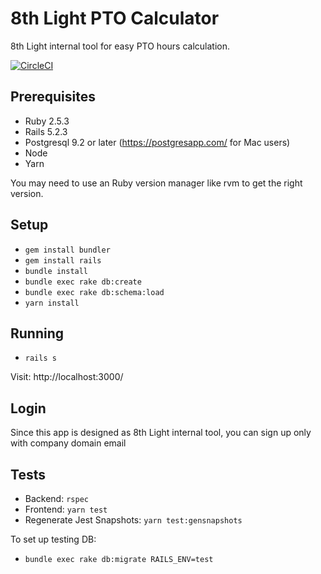 # 8th Light PTO Calculator

8th Light internal tool for easy PTO hours calculation.

[![CircleCI](https://circleci.com/gh/olgaboiar/pto-calculator/tree/master.svg?style=svg)](https://circleci.com/gh/olgaboiar/pto-calculator/tree/master)

## Prerequisites

- Ruby 2.5.3
- Rails 5.2.3
- Postgresql 9.2 or later (https://postgresapp.com/ for Mac users)
- Node
- Yarn

You may need to use an Ruby version manager like rvm to get the right version.

## Setup

- `gem install bundler`
- `gem install rails`
- `bundle install`
- `bundle exec rake db:create`
- `bundle exec rake db:schema:load`
- `yarn install`

## Running

- `rails s`

Visit: http://localhost:3000/

## Login

Since this app is designed as 8th Light internal tool, you can sign up only with company domain email

## Tests

- Backend: `rspec`
- Frontend: `yarn test`
- Regenerate Jest Snapshots: `yarn test:gensnapshots`

To set up testing DB:

- `bundle exec rake db:migrate RAILS_ENV=test`
